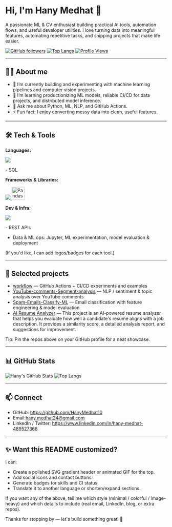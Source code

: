 # Hi, I'm Hany Medhat 👋

A passionate ML & CV enthusiast building practical AI tools, automation flows, and useful developer utilities. I love turning data into meaningful features, automating repetitive tasks, and shipping projects that make life easier.

[![GitHub followers](https://img.shields.io/github/followers/HanyMedhat10?label=Follow&style=social)](https://github.com/HanyMedhat10)
[![Top Langs](https://img.shields.io/github/languages/top/HanyMedhat10/workflow?color=blueviolet&style=for-the-badge)](https://github.com/HanyMedhat10)
[![Profile Views](https://komarev.com/ghpvc/?username=HanyMedhat10&color=0e75b6&style=for-the-badge)](https://github.com/HanyMedhat10)

---

<!-- Short intro / hero -->
## 👨‍💻 About me
- 🔭 I’m currently building and experimenting with machine learning pipelines and computer vision projects.
- 🌱 I’m learning productionizing ML models, reliable CI/CD for data projects, and distributed model inference.
- 💬 Ask me about Python, ML, NLP, and GitHub Actions.
- ⚡ Fun fact: I enjoy converting messy data into clean, useful features.

---

## 🛠️ Tech & Tools

**Languages:**
<p align="left">
  <a href="https://skillicons.dev">
    <img src="https://skillicons.dev/icons?i=py,bash" />
  </a>
</p>
- SQL

**Frameworks & Libraries:**
<p align="left">
  <a href="https://skillicons.dev">
    <img src="https://skillicons.dev/icons?i=sklearn,tensorflow,pytorch,opencv" />
  </a>
  <a href="https://pandas.pydata.org/" target="_blank">
    <img src="https://icon.icepanel.io/Technology/svg/Pandas.svg" alt="Pandas" width="40" height="40" />
  </a>
</p>

**Dev & Infra:**
<p align="left">
  <a href="https://skillicons.dev">
    <img src="https://skillicons.dev/icons?i=githubactions,docker" />
  </a>
</p>
- REST APIs

- Data & ML ops: Jupyter, ML experimentation, model evaluation & deployment

(If you'd like, I can add logos/badges for each tool.)

---

## 🔭 Selected projects
- [workflow](https://github.com/HanyMedhat10/workflow) — GitHub Actions + CI/CD experiments and examples
- [YouTube-comments-Segment-analysis](https://github.com/HanyMedhat10/YouTube-comments-Segment-analysis) — NLP / sentiment & topic analysis over YouTube comments
- [Spam-Emails-Classify-ML](https://github.com/HanyMedhat10/Spam-Emails-Classify-ML) — Email classification with feature engineering & model evaluation
- [AI Resume Analyzer](https://github.com/HanyMedhat10/AI-Resume-Analyzer.git) — This project is an AI-powered resume analyzer that helps you evaluate how well a candidate's resume aligns with a job description. It provides a similarity score, a detailed analysis report, and suggestions for improvement.

Tip: Pin the repos above on your GitHub profile for a neat showcase.

---

## 📊 GitHub Stats
![Hany's GitHub Stats](https://github-readme-stats.vercel.app/api?username=HanyMedhat10&show_icons=true&theme=radical)
![Top Langs](https://github-readme-stats.vercel.app/api/top-langs/?username=HanyMedhat10&layout=compact&theme=radical)

---

## 📫 Connect
- GitHub: https://github.com/HanyMedhat10
- Email:hany.medhat24@gmail.com
- LinkedIn / Twitter: https://www.linkedin.com/in/hany-medhat-489527366

---

## ✨ Want this README customized?
I can:
- Create a polished SVG gradient header or animated GIF for the top.
- Add social icons and contact buttons.
- Generate badges for skills and CI status.
- Translate it to another language or shorten/expand sections.

If you want any of the above, tell me which style (minimal / colorful / image-heavy) and which details to include (real email, LinkedIn, blog, or extra repos).

Thanks for stopping by — let's build something great! 🚀
